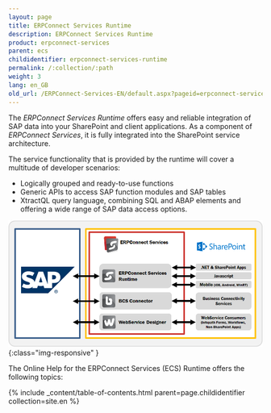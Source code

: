 ```yaml
---
layout: page
title: ERPConnect Services Runtime
description: ERPConnect Services Runtime
product: erpconnect-services
parent: ecs
childidentifier: erpconnect-services-runtime
permalink: /:collection/:path
weight: 3
lang: en_GB
old_url: /ERPConnect-Services-EN/default.aspx?pageid=erpconnect-services-runtime-en
---
```



The *ERPConnect Services Runtime* offers easy and reliable integration of SAP data into your SharePoint and client applications. As a component of *ERPConnect Services*, it is fully integrated into the SharePoint service architecture.

The service functionality that is provided by the runtime will cover a multitude of developer scenarios:

- Logically grouped and ready-to-use functions
- Generic APIs to access SAP function modules and SAP tables
- XtractQL query language, combining SQL and ABAP elements and offering a wide range of SAP data access options.

![ECS-Architecture](/img/content/ECS-Architecture.png){:class="img-responsive" }

The Online Help for the ERPConnect Services (ECS) Runtime offers the following topics:

{% include _content/table-of-contents.html parent=page.childidentifier collection=site.en %}